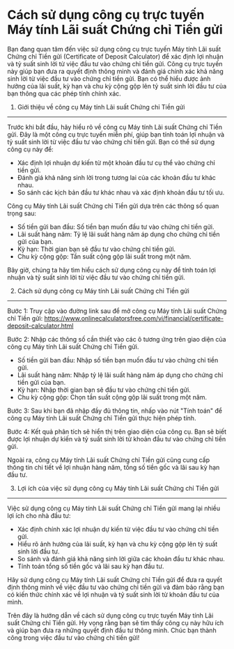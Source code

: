Cách sử dụng công cụ trực tuyến Máy tính Lãi suất Chứng chỉ Tiền gửi
====================================================================

Bạn đang quan tâm đến việc sử dụng công cụ trực tuyến Máy tính Lãi suất Chứng chỉ Tiền gửi (Certificate of Deposit Calculator) để xác định lợi nhuận và tỷ suất sinh lời từ việc đầu tư vào chứng chỉ tiền gửi. Công cụ trực tuyến này giúp bạn đưa ra quyết định thông minh và đánh giá chính xác khả năng sinh lời từ việc đầu tư vào chứng chỉ tiền gửi. Bạn có thể hiểu được ảnh hưởng của lãi suất, kỳ hạn và chu kỳ cộng gộp lên tỷ suất sinh lời đầu tư của bạn thông qua các phép tính chính xác.

1. Giới thiệu về công cụ Máy tính Lãi suất Chứng chỉ Tiền gửi
-------------------------------------------------------------

Trước khi bắt đầu, hãy hiểu rõ về công cụ Máy tính Lãi suất Chứng chỉ Tiền gửi. Đây là một công cụ trực tuyến miễn phí, giúp bạn tính toán lợi nhuận và tỷ suất sinh lời từ việc đầu tư vào chứng chỉ tiền gửi. Bạn có thể sử dụng công cụ này để:

- Xác định lợi nhuận dự kiến từ một khoản đầu tư cụ thể vào chứng chỉ tiền gửi.
- Đánh giá khả năng sinh lời trong tương lai của các khoản đầu tư khác nhau.
- So sánh các kịch bản đầu tư khác nhau và xác định khoản đầu tư tối ưu.

Công cụ Máy tính Lãi suất Chứng chỉ Tiền gửi dựa trên các thông số quan trọng sau:

- Số tiền gửi ban đầu: Số tiền bạn muốn đầu tư vào chứng chỉ tiền gửi.
- Lãi suất hàng năm: Tỷ lệ lãi suất hàng năm áp dụng cho chứng chỉ tiền gửi của bạn.
- Kỳ hạn: Thời gian bạn sẽ đầu tư vào chứng chỉ tiền gửi.
- Chu kỳ cộng gộp: Tần suất cộng gộp lãi suất trong một năm.

Bây giờ, chúng ta hãy tìm hiểu cách sử dụng công cụ này để tính toán lợi nhuận và tỷ suất sinh lời từ việc đầu tư vào chứng chỉ tiền gửi.

2. Cách sử dụng công cụ Máy tính Lãi suất Chứng chỉ Tiền gửi
------------------------------------------------------------

Bước 1: Truy cập vào đường link sau để mở công cụ Máy tính Lãi suất Chứng chỉ Tiền gửi: <https://www.onlinecalculatorsfree.com/vi/financial/certificate-deposit-calculator.html>

Bước 2: Nhập các thông số cần thiết vào các ô tương ứng trên giao diện của công cụ Máy tính Lãi suất Chứng chỉ Tiền gửi.

- Số tiền gửi ban đầu: Nhập số tiền bạn muốn đầu tư vào chứng chỉ tiền gửi.
- Lãi suất hàng năm: Nhập tỷ lệ lãi suất hàng năm áp dụng cho chứng chỉ tiền gửi của bạn.
- Kỳ hạn: Nhập thời gian bạn sẽ đầu tư vào chứng chỉ tiền gửi.
- Chu kỳ cộng gộp: Chọn tần suất cộng gộp lãi suất trong một năm.

Bước 3: Sau khi bạn đã nhập đầy đủ thông tin, nhấp vào nút "Tính toán" để công cụ Máy tính Lãi suất Chứng chỉ Tiền gửi thực hiện phép tính.

Bước 4: Kết quả phân tích sẽ hiển thị trên giao diện của công cụ. Bạn sẽ biết được lợi nhuận dự kiến và tỷ suất sinh lời từ khoản đầu tư vào chứng chỉ tiền gửi.

Ngoài ra, công cụ Máy tính Lãi suất Chứng chỉ Tiền gửi cũng cung cấp thông tin chi tiết về lợi nhuận hàng năm, tổng số tiền gốc và lãi sau kỳ hạn đầu tư.

3. Lợi ích của việc sử dụng công cụ Máy tính Lãi suất Chứng chỉ Tiền gửi
------------------------------------------------------------------------

Việc sử dụng công cụ Máy tính Lãi suất Chứng chỉ Tiền gửi mang lại nhiều lợi ích cho nhà đầu tư:

- Xác định chính xác lợi nhuận dự kiến từ việc đầu tư vào chứng chỉ tiền gửi.
- Hiểu rõ ảnh hưởng của lãi suất, kỳ hạn và chu kỳ cộng gộp lên tỷ suất sinh lời đầu tư.
- So sánh và đánh giá khả năng sinh lời giữa các khoản đầu tư khác nhau.
- Tính toán tổng số tiền gốc và lãi sau kỳ hạn đầu tư.

Hãy sử dụng công cụ Máy tính Lãi suất Chứng chỉ Tiền gửi để đưa ra quyết định thông minh về việc đầu tư vào chứng chỉ tiền gửi và đảm bảo rằng bạn có kiến thức chính xác về lợi nhuận và tỷ suất sinh lời từ khoản đầu tư của mình.

Trên đây là hướng dẫn về cách sử dụng công cụ trực tuyến Máy tính Lãi suất Chứng chỉ Tiền gửi. Hy vọng rằng bạn sẽ tìm thấy công cụ này hữu ích và giúp bạn đưa ra những quyết định đầu tư thông minh. Chúc bạn thành công trong việc đầu tư vào chứng chỉ tiền gửi!